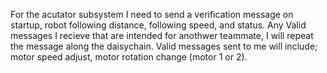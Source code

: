 For the acutator subsystem I need to send a verification message on startup, robot following distance, following speed, and status. 
Any Valid messages I recieve that are intended for anothwer teammate, I will repeat the message along the daisychain. Valid messages sent to me will include; motor speed adjust, motor rotation change (motor 1 or 2). 